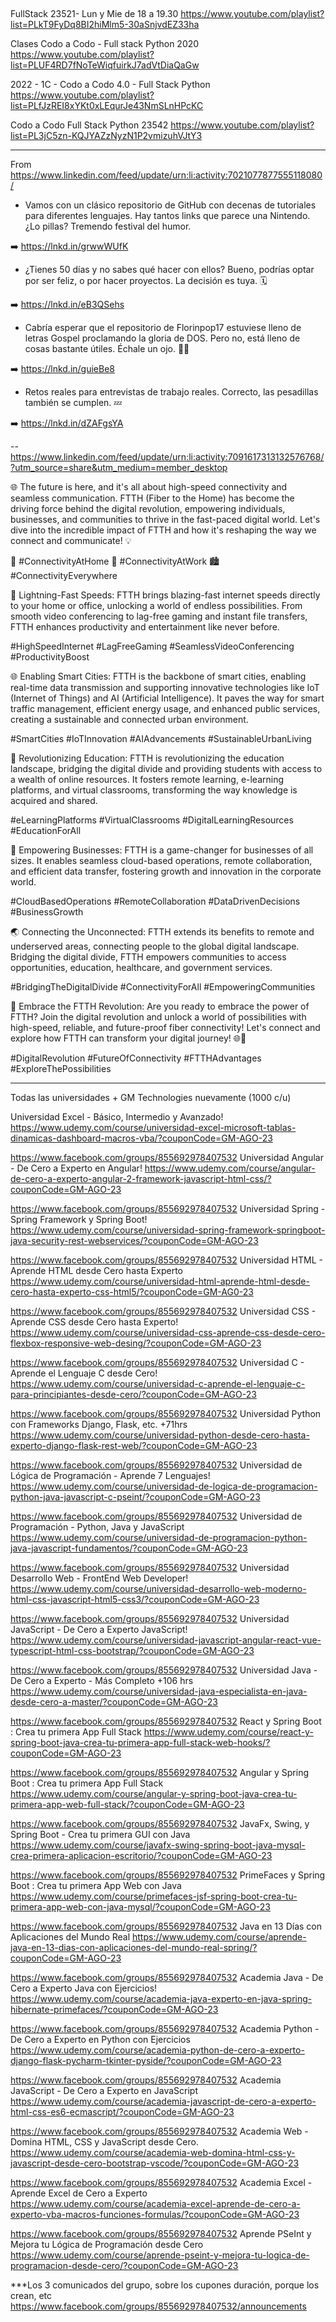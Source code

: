 
##

FullStack 23521- Lun y Mie de 18 a 19.30
https://www.youtube.com/playlist?list=PLkT9FyDq8BI2hiMlm5-30aSnjvdEZ33ha

Clases Codo a Codo - Full stack Python 2020
https://www.youtube.com/playlist?list=PLUF4RD7fNoTeWiqfuirkJ7adVtDiaQaGw


2022 - 1C - Codo a Codo 4.0 - Full Stack Python
https://www.youtube.com/playlist?list=PLfJzREI8xYKt0xLEqurJe43NmSLnHPcKC

Codo a Codo Full Stack Python 23542
https://www.youtube.com/playlist?list=PL3jC5zn-KQJYAZzNyzN1P2vmizuhVJtY3

-----------------------------

From https://www.linkedin.com/feed/update/urn:li:activity:7021077877555118080/

- Vamos con un clásico repositorio de GitHub con decenas de tutoriales para diferentes lenguajes. Hay tantos links que parece una Nintendo. ¿Lo pillas? Tremendo festival del humor.

➡️ https://lnkd.in/grwwWUfK

- ¿Tienes 50 días y no sabes qué hacer con ellos? Bueno, podrías optar por ser feliz, o por hacer proyectos. La decisión es tuya. 🗓️

➡️ https://lnkd.in/eB3QSehs

- Cabría esperar que el repositorio de Florinpop17 estuviese lleno de letras Gospel proclamando la gloria de DOS. Pero no, está lleno de cosas bastante útiles. Échale un ojo. 👼🏼

➡️ https://lnkd.in/guieBe8

- Retos reales para entrevistas de trabajo reales. Correcto, las pesadillas también se cumplen. 💤

➡️ https://lnkd.in/dZAFgsYA

--
https://www.linkedin.com/feed/update/urn:li:activity:7091617313132576768/?utm_source=share&utm_medium=member_desktop


🌐 The future is here, and it's all about high-speed connectivity and seamless communication. FTTH (Fiber to the Home) has become the driving force behind the digital revolution, empowering individuals, businesses, and communities to thrive in the fast-paced digital world. Let's dive into the incredible impact of FTTH and how it's reshaping the way we connect and communicate! 💡

🏡 #ConnectivityAtHome 🏢 #ConnectivityAtWork 🏙️ #ConnectivityEverywhere

🚀 Lightning-Fast Speeds: FTTH brings blazing-fast internet speeds directly to your home or office, unlocking a world of endless possibilities. From smooth video conferencing to lag-free gaming and instant file transfers, FTTH enhances productivity and entertainment like never before.

#HighSpeedInternet #LagFreeGaming #SeamlessVideoConferencing #ProductivityBoost

🌐 Enabling Smart Cities: FTTH is the backbone of smart cities, enabling real-time data transmission and supporting innovative technologies like IoT (Internet of Things) and AI (Artificial Intelligence). It paves the way for smart traffic management, efficient energy usage, and enhanced public services, creating a sustainable and connected urban environment.

#SmartCities #IoTInnovation #AIAdvancements #SustainableUrbanLiving

🏫 Revolutionizing Education: FTTH is revolutionizing the education landscape, bridging the digital divide and providing students with access to a wealth of online resources. It fosters remote learning, e-learning platforms, and virtual classrooms, transforming the way knowledge is acquired and shared.

#eLearningPlatforms #VirtualClassrooms #DigitalLearningResources #EducationForAll

💼 Empowering Businesses: FTTH is a game-changer for businesses of all sizes. It enables seamless cloud-based operations, remote collaboration, and efficient data transfer, fostering growth and innovation in the corporate world.

#CloudBasedOperations #RemoteCollaboration #DataDrivenDecisions #BusinessGrowth

🌏 Connecting the Unconnected: FTTH extends its benefits to remote and underserved areas, connecting people to the global digital landscape. Bridging the digital divide, FTTH empowers communities to access opportunities, education, healthcare, and government services.

#BridgingTheDigitalDivide #ConnectivityForAll #EmpoweringCommunities

🚀 Embrace the FTTH Revolution: Are you ready to embrace the power of FTTH? Join the digital revolution and unlock a world of possibilities with high-speed, reliable, and future-proof fiber connectivity! Let's connect and explore how FTTH can transform your digital journey! 🌐💬

#DigitalRevolution #FutureOfConnectivity #FTTHAdvantages #ExploreThePossibilities

---------------------

Todas las universidades + GM Technologies nuevamente (1000 c/u)

Universidad Excel - Básico, Intermedio y Avanzado!
https://www.udemy.com/course/universidad-excel-microsoft-tablas-dinamicas-dashboard-macros-vba/?couponCode=GM-AGO-23

https://www.facebook.com/groups/855692978407532
Universidad Angular - De Cero a Experto en Angular!
https://www.udemy.com/course/angular-de-cero-a-experto-angular-2-framework-javascript-html-css/?couponCode=GM-AGO-23

https://www.facebook.com/groups/855692978407532
Universidad Spring - Spring Framework y Spring Boot!
https://www.udemy.com/course/universidad-spring-framework-springboot-java-security-rest-webservices/?couponCode=GM-AGO-23

https://www.facebook.com/groups/855692978407532
Universidad HTML - Aprende HTML desde Cero hasta Experto
https://www.udemy.com/course/universidad-html-aprende-html-desde-cero-hasta-experto-css-html5/?couponCode=GM-AG0-23

https://www.facebook.com/groups/855692978407532
Universidad CSS - Aprende CSS desde Cero hasta Experto!
https://www.udemy.com/course/universidad-css-aprende-css-desde-cero-flexbox-responsive-web-desing/?couponCode=GM-AGO-23

https://www.facebook.com/groups/855692978407532
Universidad C - Aprende el Lenguaje C desde Cero!
https://www.udemy.com/course/universidad-c-aprende-el-lenguaje-c-para-principiantes-desde-cero/?couponCode=GM-AGO-23

https://www.facebook.com/groups/855692978407532
Universidad Python con Frameworks Django, Flask, etc. +71hrs
https://www.udemy.com/course/universidad-python-desde-cero-hasta-experto-django-flask-rest-web/?couponCode=GM-AGO-23

https://www.facebook.com/groups/855692978407532
Universidad de Lógica de Programación - Aprende 7 Lenguajes!
https://www.udemy.com/course/universidad-de-logica-de-programacion-python-java-javascript-c-pseint/?couponCode=GM-AGO-23

https://www.facebook.com/groups/855692978407532
Universidad de Programación - Python, Java y JavaScript
https://www.udemy.com/course/universidad-de-programacion-python-java-javascript-fundamentos/?couponCode=GM-AGO-23

https://www.facebook.com/groups/855692978407532
Universidad Desarrollo Web - FrontEnd Web Developer!
https://www.udemy.com/course/universidad-desarrollo-web-moderno-html-css-javascript-html5-css3/?couponCode=GM-AGO-23

https://www.facebook.com/groups/855692978407532
Universidad JavaScript - De Cero a Experto JavaScript!
https://www.udemy.com/course/universidad-javascript-angular-react-vue-typescript-html-css-bootstrap/?couponCode=GM-AGO-23

https://www.facebook.com/groups/855692978407532
Universidad Java - De Cero a Experto - Más Completo +106 hrs 
https://www.udemy.com/course/universidad-java-especialista-en-java-desde-cero-a-master/?couponCode=GM-AGO-23

https://www.facebook.com/groups/855692978407532
React y Spring Boot : Crea tu primera App Full Stack
https://www.udemy.com/course/react-y-spring-boot-java-crea-tu-primera-app-full-stack-web-hooks/?couponCode=GM-AGO-23

https://www.facebook.com/groups/855692978407532
Angular y Spring Boot : Crea tu primera App Full Stack
https://www.udemy.com/course/angular-y-spring-boot-java-crea-tu-primera-app-web-full-stack/?couponCode=GM-AGO-23

https://www.facebook.com/groups/855692978407532
JavaFx, Swing, y Spring Boot - Crea tu primera GUI con Java
https://www.udemy.com/course/javafx-swing-spring-boot-java-mysql-crea-primera-aplicacion-escritorio/?couponCode=GM-AGO-23

https://www.facebook.com/groups/855692978407532
PrimeFaces y Spring Boot : Crea tu primera App Web con Java
https://www.udemy.com/course/primefaces-jsf-spring-boot-crea-tu-primera-app-web-con-java-mysql/?couponCode=GM-AGO-23

https://www.facebook.com/groups/855692978407532
Java en 13 Días con Aplicaciones del Mundo Real
https://www.udemy.com/course/aprende-java-en-13-dias-con-aplicaciones-del-mundo-real-spring/?couponCode=GM-AGO-23

https://www.facebook.com/groups/855692978407532
Academia Java - De Cero a Experto Java con Ejercicios!
https://www.udemy.com/course/academia-java-experto-en-java-spring-hibernate-primefaces/?couponCode=GM-AGO-23

https://www.facebook.com/groups/855692978407532
Academia Python - De Cero a Experto en Python con Ejercicios 
https://www.udemy.com/course/academia-python-de-cero-a-experto-django-flask-pycharm-tkinter-pyside/?couponCode=GM-AGO-23

https://www.facebook.com/groups/855692978407532
Academia JavaScript - De Cero a Experto en JavaScript
https://www.udemy.com/course/academia-javascript-de-cero-a-experto-html-css-es6-ecmascript/?couponCode=GM-AGO-23

https://www.facebook.com/groups/855692978407532
Academia Web - Domina HTML, CSS y JavaScript desde Cero.
https://www.udemy.com/course/academia-web-domina-html-css-y-javascript-desde-cero-bootstrap-vscode/?couponCode=GM-AGO-23

https://www.facebook.com/groups/855692978407532
Academia Excel - Aprende Excel de Cero a Experto
https://www.udemy.com/course/academia-excel-aprende-de-cero-a-experto-vba-macros-funciones-formulas/?couponCode=GM-AGO-23

https://www.facebook.com/groups/855692978407532
Aprende PSeInt y Mejora tu Lógica de Programación desde Cero https://www.udemy.com/course/aprende-pseint-y-mejora-tu-logica-de-programacion-desde-cero/?couponCode=GM-AGO-23

***Los 3 comunicados del grupo, sobre los cupones duración, porque los crean, etc
https://www.facebook.com/groups/855692978407532/announcements